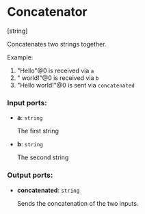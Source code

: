 # Concatenator

[string]

Concatenates two strings together.

Example:

1. "Hello"@0 is received via `a`
2. " world!"@0 is received via `b`
3. "Hello world!"@0 is sent via `concatenated`

### Input ports:

* __a__: `string`

    The first string


* __b__: `string`

    The second string

### Output ports:

* __concatenated__: `string`

    Sends the concatenation of the two inputs.

